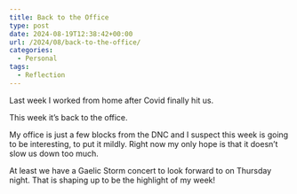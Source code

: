 ```yaml
---
title: Back to the Office
type: post
date: 2024-08-19T12:38:42+00:00
url: /2024/08/back-to-the-office/
categories:
  - Personal
tags:
  - Reflection
---
```


Last week I worked from home after Covid finally hit us.

This week it’s back to the office.

My office is just a few blocks from the DNC and I suspect this week is going to be interesting, to put it mildly. Right now my only hope is that it doesn’t slow us down too much.

At least we have a Gaelic Storm concert to look forward to on Thursday night. That is shaping up to be the highlight of my week!